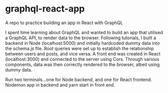 # graphql-react-app
A repo to practice building an app in React with GraphQL

I spent time learning about GraphQL and wanted to build an app that utilised a GraphQL API, to render data to the browser. 
Following tutorials, I built a backend in Node (localhost:5000) and initially hardcoded dummy data into the schema.js file. 
Root queries were set up to establish the relationship between users and posts, and vice versa. 
A front end was created in React (localhost:3000) and connected to the server using Cors. 
Through various components, data was then correctly rendered to the browser, albeit using dummy data. 

Run two terminals...one for Node backend, and one for React frontend.
Nodemon app in backend and yarn start in front end. 

